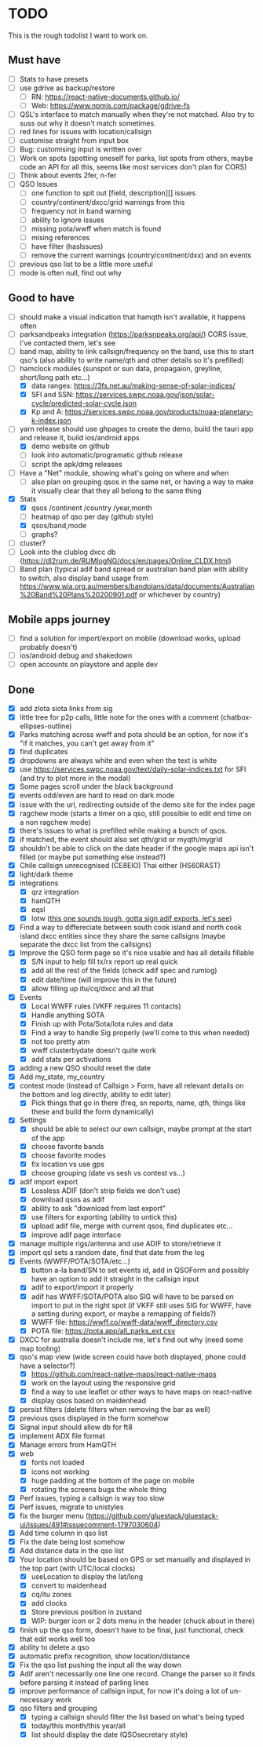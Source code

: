 # TODO

This is the rough todolist I want to work on.

## Must have

-   [ ] Stats to have presets
-   [ ] use gdrive as backup/restore
    -   [ ] RN: https://react-native-documents.github.io/
    -   [ ] Web: https://www.npmjs.com/package/gdrive-fs
-   [ ] QSL's interface to match manually when they're not matched. Also try to suss out why it doesn't match sometimes.
-   [ ] red lines for issues with location/callsign
-   [ ] customise straight from input box
-   [ ] Bug: customising input is written over
-   [ ] Work on spots (spotting oneself for parks, list spots from others, maybe code an API for all this, seems like most services don't plan for CORS)
-   [ ] Think about events 2fer, n-fer
-   [ ] QSO Issues
    -   [ ] one function to spit out [field, description][] issues
    -   [ ] country/continent/dxcc/grid warnings from this
    -   [ ] frequency not in band warning
    -   [ ] ability to ignore issues
    -   [ ] missing pota/wwff when match is found
    -   [ ] mising references
    -   [ ] have filter (hasIssues)
    -   [ ] remove the current warnings (country/continent/dxx) and on events
-   [ ] previous qso list to be a little more useful
-   [ ] mode is often null, find out why

## Good to have

-   [ ] should make a visual indication that hamqth isn't available, it happens often
-   [ ] parksandpeaks integration (https://parksnpeaks.org/api/) CORS issue, I've contacted them, let's see
-   [ ] band map, ability to link callsign/frequency on the band, use this to start qso's (also ability to write name/qth and other details so it's prefilled)
-   [ ] hamclock modules (sunspot or sun data, propagaion, greyline, short/long path etc...)
    -   [x] data ranges: https://3fs.net.au/making-sense-of-solar-indices/
    -   [x] SFI and SSN: https://services.swpc.noaa.gov/json/solar-cycle/predicted-solar-cycle.json
    -   [x] Kp and A: https://services.swpc.noaa.gov/products/noaa-planetary-k-index.json
-   [ ] yarn release should use ghpages to create the demo, build the tauri app and release it, build ios/android apps
    -   [x] demo website on github
    -   [ ] look into automatic/programatic github release
    -   [ ] script the apk/dmg releases
-   [ ] Have a "Net" module, showing what's going on where and when
    -   [ ] also plan on grouping qsos in the same net, or having a way to make it visually clear that they all belong to the same thing
-   [x] Stats
    -   [x] qsos /continent /country /year,month
    -   [ ] heatmap of qso per day (github style)
    -   [x] qsos/band,mode
    -   [ ] graphs?
-   [ ] cluster?
-   [ ] Look into the clublog dxcc db (https://dl2rum.de/RUMlogNG/docs/en/pages/Online_CLDX.html)
-   [ ] Band plan (typical adif band spread or australian band plan with ability to switch, also display band usage from https://www.wia.org.au/members/bandplans/data/documents/Australian%20Band%20Plans%20200901.pdf or whichever by country)

## Mobile apps journey

-   [ ] find a solution for import/export on mobile (download works, upload probably doesn't)
-   [ ] ios/android debug and shakedown
-   [ ] open accounts on playstore and apple dev

## Done

-   [x] add zlota siota links from sig
-   [x] little tree for p2p calls, little note for the ones with a comment (chatbox-ellipses-outline)
-   [x] Parks matching across wwff and pota should be an option, for now it's "if it matches, you can't get away from it"
-   [x] find duplicates
-   [x] dropdowns are always white and even when the text is white
-   [x] use https://services.swpc.noaa.gov/text/daily-solar-indices.txt for SFI (and try to plot more in the modal)
-   [x] Some pages scroll under the black background
-   [x] events odd/even are hard to read on dark mode
-   [x] issue with the url, redirecting outside of the demo site for the index page
-   [x] ragchew mode (starts a timer on a qso, still possible to edit end time on a non ragchew mode)
-   [x] there's issues to what is prefilled while making a bunch of qsos.
-   [x] if matched, the event should also set qth/grid or myqth/mygrid
-   [x] shouldn't be able to click on the date header if the google maps api isn't filled (or maybe put something else instead?)
-   [x] Chile callsign unrecognised (CE8EIO) Thai either (HS60RAST)
-   [x] light/dark theme
-   [x] integrations
    -   [x] qrz integration
    -   [x] hamQTH
    -   [x] eqsl
    -   [x] lotw ([this one sounds tough, gotta sign adif exports, let's see](https://lotw.arrl.org/lotw-help/developer-information/?lang=en))
-   [x] Find a way to differeciate between south cook island and north cook island dxcc entities since they share the same callsigns (maybe separate the dxcc list from the callsigns)
-   [x] Improve the QSO form page so it's nice usable and has all details fillable
    -   [x] S/N input to help fill tx/rx report up real quick
    -   [x] add all the rest of the fields (check adif spec and rumlog)
    -   [x] edit date/time (will improve this in the future)
    -   [x] allow filling up itu/cq/dxcc and all that
-   [x] Events
    -   [x] Local WWFF rules (VKFF requires 11 contacts)
    -   [x] Handle anything SOTA
    -   [x] Finish up with Pota/Sota/Iota rules and data
    -   [x] Find a way to handle Sig properly (we'll come to this when needed)
    -   [x] not too pretty atm
    -   [x] wwff clusterbydate doesn't quite work
    -   [x] add stats per activations
-   [x] adding a new QSO should reset the date
-   [x] Add my_state, my_country
-   [x] contest mode (instead of Callsign > Form, have all relevant details on the bottom and log directly, ability to edit later)
    -   [x] Pick things that go in there (freq, sn reports, name, qth, things like these and build the form dynamically)
-   [x] Settings
    -   [x] should be able to select our own callsign, maybe prompt at the start of the app
    -   [x] choose favorite bands
    -   [x] choose favorite modes
    -   [x] fix location vs use gps
    -   [x] choose grouping (date vs sesh vs contest vs...)
-   [x] adif import export
    -   [x] Lossless ADIF (don't strip fields we don't use)
    -   [x] download qsos as adif
    -   [x] ability to ask "download from last export"
    -   [x] use filters for exporting (ability to untick this)
    -   [x] upload adif file, merge with current qsos, find duplicates etc...
    -   [x] improve adif page interface
-   [x] manage multiple rigs/antenna and use ADIF to store/retrieve it
-   [x] import qsl sets a random date, find that date from the log
-   [x] Events (WWFF/POTA/SOTA/etc...)
    -   [x] button a-la band/SN to set events id, add in QSOForm and possibly have an option to add it straight in the callsign input
    -   [x] adif to export/import it properly
    -   [x] adif has WWFF/SOTA/POTA also SIG will have to be parsed on import to put in the right spot (if VKFF still uses SIG for WWFF, have a setting during export, or maybe a remapping of fields?)
    -   [x] WWFF file: https://wwff.co/wwff-data/wwff_directory.csv
    -   [x] POTA file: https://pota.app/all_parks_ext.csv
-   [x] DXCC for australia doesn't include me, let's find out why (need some map tooling)
-   [x] qso's map view (wide screen could have both displayed, phone could have a selector?)
    -   [x] https://github.com/react-native-maps/react-native-maps
    -   [x] work on the layout using the responsive grid
    -   [x] find a way to use leaflet or other ways to have maps on react-native
    -   [x] display qsos based on maidenhead
-   [x] persist filters (delete filters when removing the bar as well)
-   [x] previous qsos displayed in the form somehow
-   [x] Signal input should allow db for ft8
-   [x] implement ADX file format
-   [x] Manage errors from HamQTH
-   [x] web
    -   [x] fonts not loaded
    -   [x] icons not working
    -   [x] huge padding at the bottom of the page on mobile
    -   [x] rotating the screens bugs the whole thing
-   [x] Perf issues, typing a callsign is way too slow
-   [x] Perf issues, migrate to unistyles
-   [x] fix the burger menu (https://github.com/gluestack/gluestack-ui/issues/491#issuecomment-1797030604)
-   [x] Add time column in qso list
-   [x] Fix the date being lost somehow
-   [x] Add distance data in the qso list
-   [x] Your location should be based on GPS or set manually and displayed in the top part (with UTC/local clocks)
    -   [x] useLocation to display the lat/long
    -   [x] convert to maidenhead
    -   [x] cq/itu zones
    -   [x] add clocks
    -   [x] Store previous position in zustand
    -   [x] WIP: burger icon or 2 dots menu in the header (chuck about in there)
-   [x] finish up the qso form, doesn't have to be final, just functional, check that edit works well too
-   [x] ability to delete a qso
-   [x] automatic prefix recognition, show location/distance
-   [x] Fix the qso list pushing the input all the way down
-   [x] Adif aren't necessarily one line one record. Change the parser so it finds <EOR> before parsing it instead of parling lines
-   [x] improve performance of callsign input, for now it's doing a lot of un-necessary work
-   [x] qso filters and grouping
    -   [x] typing a callsign should filter the list based on what's being typed
    -   [x] today/this month/this year/all
    -   [x] list should display the date (QSOsecretary style)

